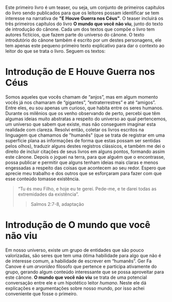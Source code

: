 Este primeiro livro é um teaser, ou seja, um conjunto de primeiros capítulos do livro sendo publicados para que os leitores possam identificar se tem interesse na narrativa de **"E Houve Guerra nos Céus"**. O teaser incluirá os três primeiros capítulos do livro **O mundo que você não viu**, junto do texto de introdução do cânone. Cada um dos textos que compõe o livro tem autores fictícios, que fazem parte do universo do cânone. O texto introdutório do cânone também é escrito por um destes personagens, ele tem apenas este pequeno primeiro texto explicativo para dar o contexto ao leitor do que se trata o livro. Seguem os textos:

# Introdução de E Houve Guerra nos Céus
Somos aqueles que vocês chamam de “anjos”, mas em algum momento vocês já nos chamaram de “gigantes”, “extraterrestres” e até “amigos”. Entre eles, eu sou apenas um curioso, que habita entre os seres humanos.
Durante os milênios que os venho observando de perto, percebi que têm algumas ideias muito abstratas a respeito do universo ao qual pertencemos, um universo que sabem que existe, mas não conseguem imaginar esta realidade com clareza. Resolvi então, coletar os livros escritos na linguagem que chamamos de "humanês" (que se trata de registrar em uma superfície plana as informações de forma que estas possam ser sentidas pelos olhos), traduzir alguns destes registros clássicos, e também me dei o direito de incluir citações de seus livros em alguns pontos, formando assim este cânone. Depois o joguei na terra, para que alguém que o encontrasse, possa publicar e permitir que alguns tenham ideias mais claras e menos engessadas a respeito das coisas que acontecem ao seu redor.
Espero que aprecie meu trabalho e dos outros que se esforçaram para fazer com que esse conteúdo tomasse existência.

> “Tu és meu Filho, e hoje eu te gerei. Pede-me, e te darei todas as extremidades da existência”.
>> Salmos 2:7-8, adaptação

# Introdução de O mundo que você não viu
Em nosso universo, existe um grupo de entidades que são pouco valorizadas, são seres que tem uma ótima habilidade para algo que não é de interesse comum, a habilidade de escrever em “humanês”.
Ger Fa Canove é um *arvorídeo* filosofo que pertence e participa ativamente do grupo, gerando algum conteúdo interessante que se possa aproveitar para este cânone.
**O mundo que você não viu** se trata de uma potencial conversação entre ele e um hipotético leitor *humano*. Neste ele dá explicações e argumentações sobre nosso mundo, por isso achei conveniente que fosse o primeiro.